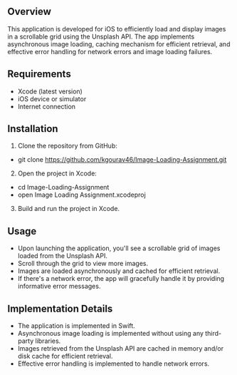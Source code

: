 ## Overview

This application is developed for iOS to efficiently load and display images in a scrollable grid using the Unsplash API. The app implements asynchronous image loading, caching mechanism for efficient retrieval, and effective error handling for network errors and image loading failures.

## Requirements

- Xcode (latest version)
- iOS device or simulator
- Internet connection

## Installation

1. Clone the repository from GitHub:

- git clone https://github.com/kgourav46/Image-Loading-Assignment.git

2. Open the project in Xcode:

- cd Image-Loading-Assignment
- open Image Loading Assignment.xcodeproj

3. Build and run the project in Xcode.

## Usage

- Upon launching the application, you'll see a scrollable grid of images loaded from the Unsplash API.
- Scroll through the grid to view more images.
- Images are loaded asynchronously and cached for efficient retrieval.
- If there's a network error, the app will gracefully handle it by providing informative error messages.

## Implementation Details

- The application is implemented in Swift.
- Asynchronous image loading is implemented without using any third-party libraries.
- Images retrieved from the Unsplash API are cached in memory and/or disk cache for efficient retrieval.
- Effective error handling is implemented to handle network errors.


